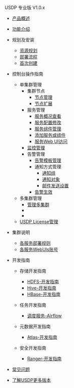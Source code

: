 <div class="sidebar_title icon_"> USDP 专业版 V1.0.x</div>   



* [产品概述](usdpdc/1.0.x/README)
* [功能介绍](usdpdc/1.0.x/release_notes)
* 规划及安装
  * [资源规划](usdpdc/plan&create/deploy_plan)
  * [部署流程](usdpdc/plan&create/install)
  * [首次创建](usdpdc/plan&create/first_create)
* 控制台操作指南
  * 单集群管理
    * 集群节点
      * [节点管理](usdpdc/1.0.x/webconsole/node)
      * [节点扩展](usdpdc/1.0.x/webconsole/node_add)
    * 服务管理
      * [服务概况查看](usdpdc/1.0.x/webconsole/service_state)
      * [服务配置修改](usdpdc/1.0.x/webconsole/service_config)
      * [服务组件管理](usdpdc/1.0.x/webconsole/service_component)
      * [添加服务或组件](usdpdc/1.0.x/webconsole/service_extension)
      * [服务Web UI访问](usdpdc/1.0.x/webconsole/service_web)
    * [监控管理](usdpdc/1.0.x/webconsole/monitor)
    * 告警管理
      * [告警模板管理](usdpdc/1.0.x/webconsole/alarmTemplate)
      * 通知方式管理
        * [通知组](usdpdc/1.0.x/webconsole/alarmInform_group)
        * [通知对象](usdpdc/1.0.x/webconsole/alarmInform_object)
        * [邮件发送设置](usdpdc/1.0.x/webconsole/alarmInform_email)
      * [告警生效](usdpdc/1.0.x/webconsole/alarmTemplate_work)
  * 多集群管理
    * [管理多集群](usdpdc/clusters/clusters)
    * <!--[存储与计算分离](usdpdc/clusters/clusters)-->
    * <!--[非hadoop生态集群](usdpdc/clusters/clusters)-->
  * [USDP License管理](usdpdc/1.0.x/webconsole/license)
* 集群说明
  * [各服务部署规则](usdpdc/1.0.x/cluster_notes/rule)
  * [各服务WebUIs账号](usdpdc/1.0.x/cluster_notes/login)
* 开发指南
   * 存储开发指南
      * [HDFS-开发指南](usdpdc/1.0.x/developer/hdfs)
      * [Hive-开发指南](usdpdc/1.0.x/developer/hive)
      * [HBase-开发指南](usdpdc/1.0.x/developer/hbase)
   
   * 任务开发指南
      * [调度服务-Airflow](usdpdc/1.0.x/schedule/airflow)
   
   * 元数据开发指南
      * [Atlas-开发指南](usdpdc/1.0.x/developer/atlas)
   
   * 安全开发指南
      * [Ranger-开发指南](usdpdc/1.0.x/developer/ranger)
   
* [常见问题](usdpdc/1.0.x/FAQ)
* [了解USDP更多版本](/usdpdc/version_list)

